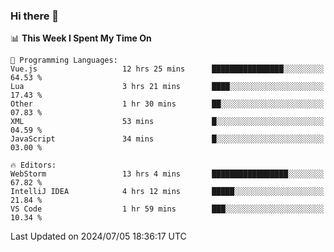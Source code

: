 ### Hi there 👋

<!--
**asdf12303116/asdf12303116** is a ✨ _special_ ✨ repository because its `README.md` (this file) appears on your GitHub profile.

Here are some ideas to get you started:

- 🔭 I’m currently working on ...
- 🌱 I’m currently learning ...
- 👯 I’m looking to collaborate on ...
- 🤔 I’m looking for help with ...
- 💬 Ask me about ...
- 📫 How to reach me: ...
- 😄 Pronouns: ...
- ⚡ Fun fact: ...
-->

<!--START_SECTION:waka-->
📊 **This Week I Spent My Time On** 

```text
💬 Programming Languages: 
Vue.js                   12 hrs 25 mins      ████████████████░░░░░░░░░   64.53 % 
Lua                      3 hrs 21 mins       ████░░░░░░░░░░░░░░░░░░░░░   17.43 % 
Other                    1 hr 30 mins        ██░░░░░░░░░░░░░░░░░░░░░░░   07.83 % 
XML                      53 mins             █░░░░░░░░░░░░░░░░░░░░░░░░   04.59 % 
JavaScript               34 mins             █░░░░░░░░░░░░░░░░░░░░░░░░   03.00 % 

🔥 Editors: 
WebStorm                 13 hrs 4 mins       █████████████████░░░░░░░░   67.82 % 
IntelliJ IDEA            4 hrs 12 mins       █████░░░░░░░░░░░░░░░░░░░░   21.84 % 
VS Code                  1 hr 59 mins        ███░░░░░░░░░░░░░░░░░░░░░░   10.34 % 
```


 Last Updated on 2024/07/05 18:36:17 UTC
<!--END_SECTION:waka-->
